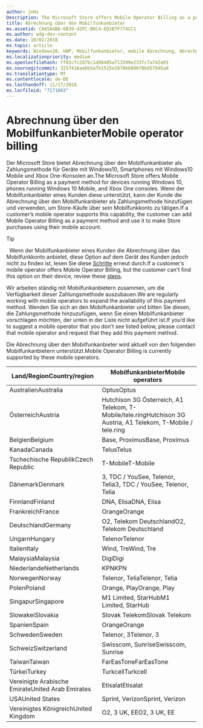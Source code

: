 ```yaml
---
author: jnHs
Description: The Microsoft Store offers Mobile Operator Billing as a payment method for mobile operators who support this capability.
title: Abrechnung über den Mobilfunkanbieter
ms.assetid: C8A5A4BA-6B39-42FC-B8C4-ED1B7F774CC1
ms.author: wdg-dev-content
ms.date: 10/02/2018
ms.topic: article
keywords: Windows10, UWP, Mobilfunkanbieter, mobile Abrechnung, Abrechnung über den Mobilfunkanbieter
ms.localizationpriority: medium
ms.openlocfilehash: ff02cfc287bc1d88485a713390e233fc7a742a01
ms.sourcegitcommit: 3257416aebb5a7b1515e107866806f8bd57845a8
ms.translationtype: MT
ms.contentlocale: de-DE
ms.lasthandoff: 11/17/2018
ms.locfileid: "7171663"
---
```

# <a name="mobile-operator-billing"></a><span data-ttu-id="b3706-103">Abrechnung über den Mobilfunkanbieter</span><span class="sxs-lookup"><span data-stu-id="b3706-103">Mobile operator billing</span></span>


<span data-ttu-id="b3706-104">Der Microsoft Store bietet Abrechnung über den Mobilfunkanbieter als Zahlungsmethode für Geräte mit Windows10, Smartphones mit Windows10 Mobile und Xbox One-Konsolen an.</span><span class="sxs-lookup"><span data-stu-id="b3706-104">The Microsoft Store offers Mobile Operator Billing as a payment method for devices running Windows 10, phones running Windows 10 Mobile, and Xbox One consoles.</span></span> <span data-ttu-id="b3706-105">Wenn der Mobilfunkanbieter eines Kunden diese unterstützt, kann der Kunde die Abrechnung über den Mobilfunkanbieter als Zahlungsmethode hinzufügen und verwenden, um Store-Käufe über sein Mobilfunkkonto zu tätigen.</span><span class="sxs-lookup"><span data-stu-id="b3706-105">If a customer’s mobile operator supports this capability, the customer can add Mobile Operator Billing as a payment method and use it to make Store purchases using their mobile account.</span></span>

> [!TIP]
>  <span data-ttu-id="b3706-106">Wenn der Mobilfunkanbieter eines Kunden die Abrechnung über das Mobilfunkkonto anbietet, diese Option auf dem Gerät des Kunden jedoch nicht zu finden ist, lesen Sie diese [Schritte](http://go.microsoft.com/fwlink/p/?LinkId=523993) erneut durch.</span><span class="sxs-lookup"><span data-stu-id="b3706-106">If a customer’s mobile operator offers Mobile Operator Billing, but the customer can't find this option on their device, review these [steps](http://go.microsoft.com/fwlink/p/?LinkId=523993).</span></span>

<span data-ttu-id="b3706-107">Wir arbeiten ständig mit Mobilfunkanbietern zusammen, um die Verfügbarkeit dieser Zahlungsmethode auszubauen.</span><span class="sxs-lookup"><span data-stu-id="b3706-107">We are regularly working with mobile operators to expand the availability of this payment method.</span></span> <span data-ttu-id="b3706-108">Wenden Sie sich an den Mobilfunkanbieter und bitten Sie diesen, die Zahlungsmethode hinzuzufügen, wenn Sie einen Mobilfunkanbieter vorschlagen möchten, der unten in der Liste nicht aufgeführt ist.</span><span class="sxs-lookup"><span data-stu-id="b3706-108">If you’d like to suggest a mobile operator that you don’t see listed below, please contact that mobile operator and request that they add this payment method.</span></span>

<span data-ttu-id="b3706-109">Die Abrechnung über den Mobilfunkanbieter wird aktuell von den folgenden Mobilfunkanbietern unterstützt.</span><span class="sxs-lookup"><span data-stu-id="b3706-109">Mobile Operator Billing is currently supported by these mobile operators.</span></span>

| <span data-ttu-id="b3706-110">Land/Region</span><span class="sxs-lookup"><span data-stu-id="b3706-110">Country/region</span></span>  | <span data-ttu-id="b3706-111">Mobilfunkanbieter</span><span class="sxs-lookup"><span data-stu-id="b3706-111">Mobile operators</span></span>                 |
|-----------------|----------------------------------|
| <span data-ttu-id="b3706-112">Australien</span><span class="sxs-lookup"><span data-stu-id="b3706-112">Australia</span></span>       | <span data-ttu-id="b3706-113">Optus</span><span class="sxs-lookup"><span data-stu-id="b3706-113">Optus</span></span>                            |
| <span data-ttu-id="b3706-114">Österreich</span><span class="sxs-lookup"><span data-stu-id="b3706-114">Austria</span></span>         | <span data-ttu-id="b3706-115">Hutchison 3G Österreich, A1 Telekom, T-Mobile/tele.ring</span><span class="sxs-lookup"><span data-stu-id="b3706-115">Hutchison 3G Austria, A1 Telekom, T-Mobile / tele.ring</span></span>  |
| <span data-ttu-id="b3706-116">Belgien</span><span class="sxs-lookup"><span data-stu-id="b3706-116">Belgium</span></span>         | <span data-ttu-id="b3706-117">Base, Proximus</span><span class="sxs-lookup"><span data-stu-id="b3706-117">Base, Proximus</span></span>                   |
| <span data-ttu-id="b3706-118">Kanada</span><span class="sxs-lookup"><span data-stu-id="b3706-118">Canada</span></span>          | <span data-ttu-id="b3706-119">Telus</span><span class="sxs-lookup"><span data-stu-id="b3706-119">Telus</span></span>                            |
| <span data-ttu-id="b3706-120">Tschechische Republik</span><span class="sxs-lookup"><span data-stu-id="b3706-120">Czech Republic</span></span>  | <span data-ttu-id="b3706-121">T-Mobile</span><span class="sxs-lookup"><span data-stu-id="b3706-121">T-Mobile</span></span>                         |
| <span data-ttu-id="b3706-122">Dänemark</span><span class="sxs-lookup"><span data-stu-id="b3706-122">Denmark</span></span>         | <span data-ttu-id="b3706-123">3, TDC / YouSee, Telenor, Telia</span><span class="sxs-lookup"><span data-stu-id="b3706-123">3, TDC / YouSee, Telenor, Telia</span></span>  |
| <span data-ttu-id="b3706-124">Finnland</span><span class="sxs-lookup"><span data-stu-id="b3706-124">Finland</span></span>         | <span data-ttu-id="b3706-125">DNA, Elisa</span><span class="sxs-lookup"><span data-stu-id="b3706-125">DNA, Elisa</span></span>                       |
| <span data-ttu-id="b3706-126">Frankreich</span><span class="sxs-lookup"><span data-stu-id="b3706-126">France</span></span>          | <span data-ttu-id="b3706-127">Orange</span><span class="sxs-lookup"><span data-stu-id="b3706-127">Orange</span></span>                           |
| <span data-ttu-id="b3706-128">Deutschland</span><span class="sxs-lookup"><span data-stu-id="b3706-128">Germany</span></span>         | <span data-ttu-id="b3706-129">O2, Telekom Deutschland</span><span class="sxs-lookup"><span data-stu-id="b3706-129">O2, Telekom Deutschland</span></span>          |
| <span data-ttu-id="b3706-130">Ungarn</span><span class="sxs-lookup"><span data-stu-id="b3706-130">Hungary</span></span>         | <span data-ttu-id="b3706-131">Telenor</span><span class="sxs-lookup"><span data-stu-id="b3706-131">Telenor</span></span>                          |
| <span data-ttu-id="b3706-132">Italien</span><span class="sxs-lookup"><span data-stu-id="b3706-132">Italy</span></span>           | <span data-ttu-id="b3706-133">Wind, Tre</span><span class="sxs-lookup"><span data-stu-id="b3706-133">Wind, Tre</span></span>                        |
| <span data-ttu-id="b3706-134">Malaysia</span><span class="sxs-lookup"><span data-stu-id="b3706-134">Malaysia</span></span>        | <span data-ttu-id="b3706-135">Digi</span><span class="sxs-lookup"><span data-stu-id="b3706-135">Digi</span></span>                             |
| <span data-ttu-id="b3706-136">Niederlande</span><span class="sxs-lookup"><span data-stu-id="b3706-136">Netherlands</span></span>     | <span data-ttu-id="b3706-137">KPN</span><span class="sxs-lookup"><span data-stu-id="b3706-137">KPN</span></span>                              |
| <span data-ttu-id="b3706-138">Norwegen</span><span class="sxs-lookup"><span data-stu-id="b3706-138">Norway</span></span>          | <span data-ttu-id="b3706-139">Telenor, Telia</span><span class="sxs-lookup"><span data-stu-id="b3706-139">Telenor, Telia</span></span>                   |
| <span data-ttu-id="b3706-140">Polen</span><span class="sxs-lookup"><span data-stu-id="b3706-140">Poland</span></span>          | <span data-ttu-id="b3706-141">Orange, Play</span><span class="sxs-lookup"><span data-stu-id="b3706-141">Orange, Play</span></span>                     |
| <span data-ttu-id="b3706-142">Singapur</span><span class="sxs-lookup"><span data-stu-id="b3706-142">Singapore</span></span>       | <span data-ttu-id="b3706-143">M1 Limited, StarHub</span><span class="sxs-lookup"><span data-stu-id="b3706-143">M1 Limited, StarHub</span></span>              |
| <span data-ttu-id="b3706-144">Slowakei</span><span class="sxs-lookup"><span data-stu-id="b3706-144">Slovakia</span></span>        | <span data-ttu-id="b3706-145">Slovak Telekom</span><span class="sxs-lookup"><span data-stu-id="b3706-145">Slovak Telekom</span></span>                   |
| <span data-ttu-id="b3706-146">Spanien</span><span class="sxs-lookup"><span data-stu-id="b3706-146">Spain</span></span>           | <span data-ttu-id="b3706-147">Orange</span><span class="sxs-lookup"><span data-stu-id="b3706-147">Orange</span></span>                           |
| <span data-ttu-id="b3706-148">Schweden</span><span class="sxs-lookup"><span data-stu-id="b3706-148">Sweden</span></span>          | <span data-ttu-id="b3706-149">Telenor, 3</span><span class="sxs-lookup"><span data-stu-id="b3706-149">Telenor, 3</span></span>                       |
| <span data-ttu-id="b3706-150">Schweiz</span><span class="sxs-lookup"><span data-stu-id="b3706-150">Switzerland</span></span>     | <span data-ttu-id="b3706-151">Swisscom, Sunrise</span><span class="sxs-lookup"><span data-stu-id="b3706-151">Swisscom, Sunrise</span></span>                |
| <span data-ttu-id="b3706-152">Taiwan</span><span class="sxs-lookup"><span data-stu-id="b3706-152">Taiwan</span></span>          | <span data-ttu-id="b3706-153">FarEasTone</span><span class="sxs-lookup"><span data-stu-id="b3706-153">FarEasTone</span></span>                       |
| <span data-ttu-id="b3706-154">Türkei</span><span class="sxs-lookup"><span data-stu-id="b3706-154">Turkey</span></span>          | <span data-ttu-id="b3706-155">Turkcell</span><span class="sxs-lookup"><span data-stu-id="b3706-155">Turkcell</span></span>                         |
| <span data-ttu-id="b3706-156">Vereinigte Arabische Emirate</span><span class="sxs-lookup"><span data-stu-id="b3706-156">United Arab Emirates</span></span> | <span data-ttu-id="b3706-157">Etisalat</span><span class="sxs-lookup"><span data-stu-id="b3706-157">Etisalat</span></span>                    |
| <span data-ttu-id="b3706-158">USA</span><span class="sxs-lookup"><span data-stu-id="b3706-158">United States</span></span>   | <span data-ttu-id="b3706-159">Sprint, Verizon</span><span class="sxs-lookup"><span data-stu-id="b3706-159">Sprint, Verizon</span></span>                  |
| <span data-ttu-id="b3706-160">Vereinigtes Königreich</span><span class="sxs-lookup"><span data-stu-id="b3706-160">United Kingdom</span></span>  | <span data-ttu-id="b3706-161">O2, 3 UK, EE</span><span class="sxs-lookup"><span data-stu-id="b3706-161">O2, 3 UK, EE</span></span>                     |

 



 


 

 




